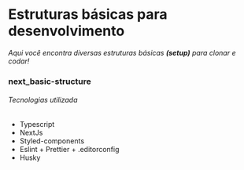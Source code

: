 # Estruturas básicas para desenvolvimento

_Aqui você encontra diversas estruturas básicas ***(setup)*** para clonar e codar!_

### next_basic-structure

###### Tecnologias utilizada

- Typescript
- NextJs
- Styled-components
- Eslint + Prettier + .editorconfig
- Husky
